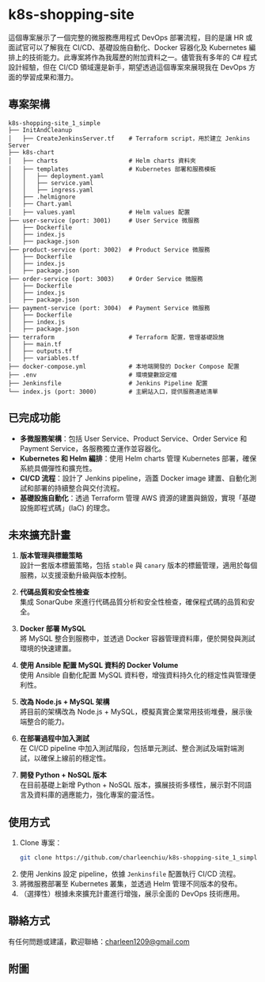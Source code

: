 # k8s-shopping-site

這個專案展示了一個完整的微服務應用程式 DevOps 部署流程，目的是讓 HR 或面試官可以了解我在 CI/CD、基礎設施自動化、Docker 容器化及 Kubernetes 編排上的技術能力。此專案將作為我履歷的附加資料之一。儘管我有多年的 C# 程式設計經驗，但在 CI/CD 領域還是新手，期望透過這個專案來展現我在 DevOps 方面的學習成果和潛力。

## 專案架構

```plaintext
k8s-shopping-site_1_simple
├── InitAndCleanup
│   ├── CreateJenkinsServer.tf    # Terraform script，用於建立 Jenkins Server
├── k8s-chart
│   ├── charts                    # Helm charts 資料夾
│   ├── templates                 # Kubernetes 部署和服務模板
│   │   ├── deployment.yaml
│   │   ├── service.yaml
│   │   ├── ingress.yaml
│   ├── .helmignore
│   ├── Chart.yaml
│   ├── values.yaml               # Helm values 配置
├── user-service (port: 3001)     # User Service 微服務
│   ├── Dockerfile
│   ├── index.js
│   ├── package.json
├── product-service (port: 3002)  # Product Service 微服務
│   ├── Dockerfile
│   ├── index.js
│   ├── package.json
├── order-service (port: 3003)    # Order Service 微服務
│   ├── Dockerfile
│   ├── index.js
│   ├── package.json
├── payment-service (port: 3004)  # Payment Service 微服務
│   ├── Dockerfile
│   ├── index.js
│   ├── package.json
├── terraform                     # Terraform 配置，管理基礎設施
│   ├── main.tf
│   ├── outputs.tf
│   ├── variables.tf
├── docker-compose.yml            # 本地端開發的 Docker Compose 配置
├── .env                          # 環境變數設定檔
├── Jenkinsfile                   # Jenkins Pipeline 配置
└── index.js (port: 3000)         # 主網站入口，提供服務連結清單
```

## 已完成功能

- **多微服務架構**：包括 User Service、Product Service、Order Service 和 Payment Service，各服務獨立運作並容器化。
- **Kubernetes 和 Helm 編排**：使用 Helm charts 管理 Kubernetes 部署，確保系統具備彈性和擴充性。
- **CI/CD 流程**：設計了 Jenkins pipeline，涵蓋 Docker image 建置、自動化測試和部署的持續整合與交付流程。
- **基礎設施自動化**：透過 Terraform 管理 AWS 資源的建置與銷毀，實現「基礎設施即程式碼」(IaC) 的理念。

## 未來擴充計畫

1. **版本管理與標籤策略**  
   設計一套版本標籤策略，包括 `stable` 與 `canary` 版本的標籤管理，適用於每個服務，以支援滾動升級與版本控制。

2. **代碼品質和安全性檢查**  
   集成 SonarQube 來進行代碼品質分析和安全性檢查，確保程式碼的品質和安全。

3. **Docker 部署 MySQL**  
   將 MySQL 整合到服務中，並透過 Docker 容器管理資料庫，便於開發與測試環境的快速建置。

4. **使用 Ansible 配置 MySQL 資料的 Docker Volume**  
   使用 Ansible 自動化配置 MySQL 資料卷，增強資料持久化的穩定性與管理便利性。

5. **改為 Node.js + MySQL 架構**  
   將目前的架構改為 Node.js + MySQL，模擬真實企業常用技術堆疊，展示後端整合的能力。

6. **在部署過程中加入測試**  
   在 CI/CD pipeline 中加入測試階段，包括單元測試、整合測試及端對端測試，以確保上線前的穩定性。

7. **開發 Python + NoSQL 版本**  
   在目前基礎上新增 Python + NoSQL 版本，擴展技術多樣性，展示對不同語言及資料庫的適應能力，強化專案的靈活性。

## 使用方式

1. Clone 專案：
   ```bash
   git clone https://github.com/charleenchiu/k8s-shopping-site_1_simple.git
   ```
2. 使用 Jenkins 設定 pipeline，依據 `Jenkinsfile` 配置執行 CI/CD 流程。
3. 將微服務部署至 Kubernetes 叢集，並透過 Helm 管理不同版本的發布。
4. （選擇性）根據未來擴充計畫進行增強，展示全面的 DevOps 技術應用。

## 聯絡方式

有任何問題或建議，歡迎聯絡：charleen1209@gmail.com

## 附圖
